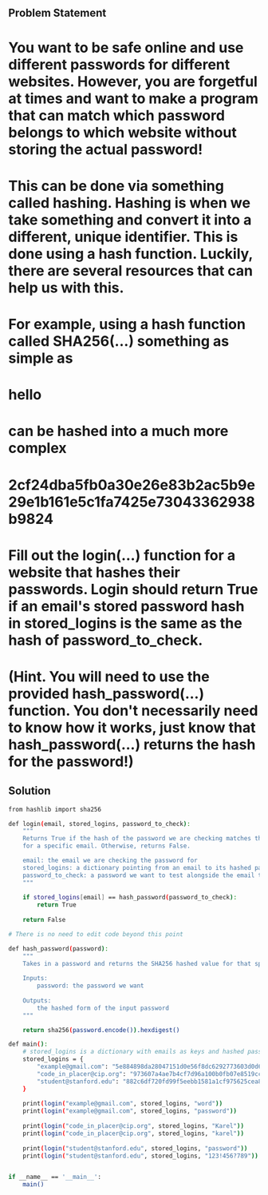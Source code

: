 ## Problem Statement

# You want to be safe online and use different passwords for different websites. However, you are forgetful at times and want to make a program that can match which password belongs to which website without storing the actual password!

# This can be done via something called hashing. Hashing is when we take something and convert it into a different, unique identifier. This is done using a hash function. Luckily, there are several resources that can help us with this.

# For example, using a hash function called SHA256(...) something as simple as 

# hello

# can be hashed into a much more complex 

# 2cf24dba5fb0a30e26e83b2ac5b9e29e1b161e5c1fa7425e73043362938b9824

# Fill out the login(...) function for a website that hashes their passwords. Login should return True if an email's stored password hash in stored_logins is the same as the hash of password_to_check.

# (Hint. You will need to use the provided hash_password(...) function. You don't necessarily need to know how it works, just know that hash_password(...) returns the hash for the password!)



## Solution

```bash
from hashlib import sha256

def login(email, stored_logins, password_to_check):
    """
    Returns True if the hash of the password we are checking matches the one in stored_logins
    for a specific email. Otherwise, returns False.

    email: the email we are checking the password for
    stored_logins: a dictionary pointing from an email to its hashed password
    password_to_check: a password we want to test alongside the email to login with
    """
    
    if stored_logins[email] == hash_password(password_to_check):
        return True
    
    return False

# There is no need to edit code beyond this point

def hash_password(password):
    """
    Takes in a password and returns the SHA256 hashed value for that specific password.
    
    Inputs:
        password: the password we want
    
    Outputs:
        the hashed form of the input password
    """

    return sha256(password.encode()).hexdigest()

def main():
    # stored_logins is a dictionary with emails as keys and hashed passwords as values
    stored_logins = {
        "example@gmail.com": "5e884898da28047151d0e56f8dc6292773603d0d6aabbdd62a11ef721d1542d8",
        "code_in_placer@cip.org": "973607a4ae7b4cf7d96a100b0fb07e8519cc4f70441d41214a9f811577bb06cc",
        "student@stanford.edu": "882c6df720fd99f5eebb1581a1cf975625cea8a160283011c0b9512bb56c95fb"
    }
    
    print(login("example@gmail.com", stored_logins, "word"))
    print(login("example@gmail.com", stored_logins, "password"))
    
    print(login("code_in_placer@cip.org", stored_logins, "Karel"))
    print(login("code_in_placer@cip.org", stored_logins, "karel"))
    
    print(login("student@stanford.edu", stored_logins, "password"))
    print(login("student@stanford.edu", stored_logins, "123!456?789"))


if __name__ == '__main__':
    main()
```